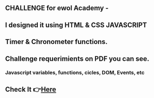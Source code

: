 ## CHALLENGE for ewol Academy - 

## I designed it using HTML & CSS JAVASCRIPT
## Timer & Chronometer functions.
## Challenge requerimients on PDF you can see.
### Javascript variables, functions, cicles, DOM, Events, etc

## Check It 👉[Here](https://tinmon11.github.io/ewolTest/)